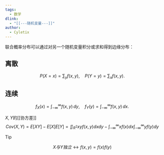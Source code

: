 ```yaml
---
tags:
  - 数学
dlink:
  - "[[---随机变量---]]"
author:
  - Cyletix
---
```

联合概率分布可以通过对另一个随机变量积分或求和得到边缘分布：
## 离散
$$
  P(X = x) = \sum_y f(x, y), \quad P(Y = y) = \sum_x f(x, y).
$$
## 连续
$$
f_X(x) = \int_{-\infty}^\infty f(x, y) \, dy, \quad f_Y(y) = \int_{-\infty}^\infty f(x, y) \, dx.
$$


$X,Y$的[[协方差]] 
$$Cov(X,Y)=E[XY]-E[X]E[Y]
=\iint_{R^{2}}xyf(x,y)dxdy-\int_{-\infty}^{\infty}xf(x)dx\int_{-\infty}^{\infty}yf(y)dy$$

>[!tip]
$$X与Y独立 \leftrightarrow f(x,y)=f(x)f(y)$$




